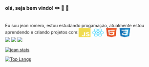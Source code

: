 ### olá, seja bem vindo!  :pencil2: :notebook: :triangular_ruler:

 <div style="display: inline_block"><br>
  Eu sou jean romero, estou estudando progamação, atualmente estou aprendendo e criando projetos com:<img align="center" alt="Rafa-Js" height="30" width="40" src="https://raw.githubusercontent.com/devicons/devicon/master/icons/javascript/javascript-plain.svg">
 <img align="center" alt="Rafa-React" height="30" width="40" src="https://raw.githubusercontent.com/devicons/devicon/master/icons/react/react-original.svg">
  <img align="center" alt="Rafa-HTML" height="30" width="40" src="https://raw.githubusercontent.com/devicons/devicon/master/icons/html5/html5-original.svg">
  <img align="center" alt="Rafa-CSS" height="30" width="40" src="https://raw.githubusercontent.com/devicons/devicon/master/icons/css3/css3-original.svg">
 </div>
 <div> 
  <a href="https://instagram.com/romjean99/" target="_blank"><img src="https://img.shields.io/badge/-Instagram-%23E4405F?style=for-the-badge&logo=instagram&logoColor=white" target="_blank"></a>
 	<a href = "mailto:contatorafaballerini@gmail.com"><img src="https://img.shields.io/badge/-Gmail-%23333?style=for-the-badge&logo=gmail&logoColor=white" target="_blank"></a>
  <a href="https://www.linkedin.com/in/jean-romero-73a8b6265/" target="_blank"><img src="https://img.shields.io/badge/-LinkedIn-%230077B5?style=for-the-badge&logo=linkedin&logoColor=white" target="_blank"></a> 
  
</div>

 
 [![jean stats](https://github-readme-stats.vercel.app/api?username=jeanrom99)](https://github.com/anuraghazra/github-readme-stats)

[![Top Langs](https://github-readme-stats.vercel.app/api/top-langs/?username=jeanrom99)](https://github.com/anuraghazra/github-readme-stats)
